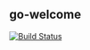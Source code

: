 
##  go-welcome

[![Build Status](http://localhost/api/badges/debianmaster/go-welcome/status.svg)](http://localhost/debianmaster/go-welcome)
